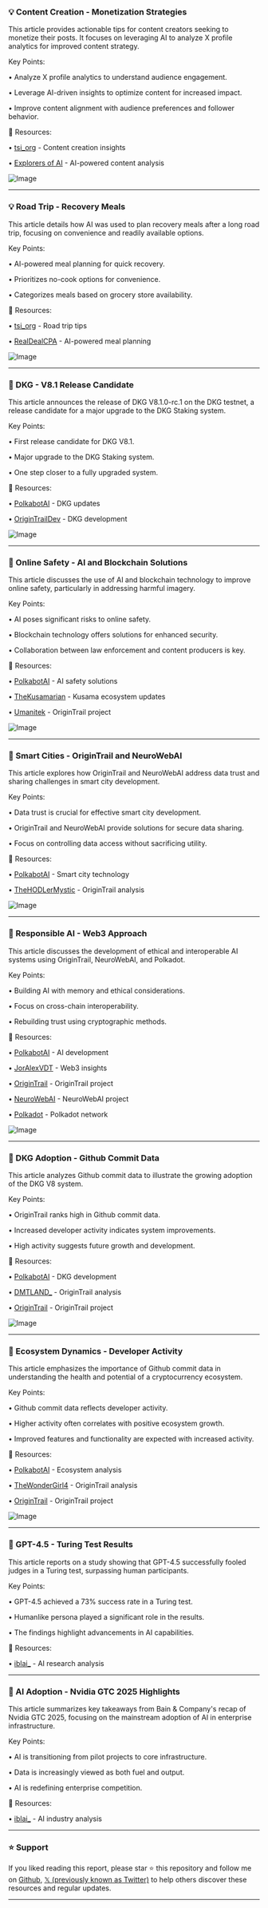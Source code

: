 ### 💡 Content Creation - Monetization Strategies

This article provides actionable tips for content creators seeking to monetize their posts.  It focuses on leveraging AI to analyze X profile analytics for improved content strategy.

Key Points:

• Analyze X profile analytics to understand audience engagement.


• Leverage AI-driven insights to optimize content for increased impact.


• Improve content alignment with audience preferences and follower behavior.


🔗 Resources:

• [tsi_org](https://x.com/tsi_org) -  Content creation insights


• [Explorers of AI](https://x.com/explorersofai) - AI-powered content analysis


![Image](https://pbs.twimg.com/amplify_video_thumb/1926012857449132032/img/6mTBjtAnAatR8MxJ.jpg)


---

### 💡 Road Trip - Recovery Meals

This article details how AI was used to plan recovery meals after a long road trip, focusing on convenience and readily available options.

Key Points:

• AI-powered meal planning for quick recovery.


• Prioritizes no-cook options for convenience.


• Categorizes meals based on grocery store availability.


🔗 Resources:

• [tsi_org](https://x.com/tsi_org) -  Road trip tips


• [RealDealCPA](https://x.com/RealDealCPA) -  AI-powered meal planning


![Image](https://pbs.twimg.com/media/GrkIphqW4AEp-wD?format=jpg&name=small)


---

### 🤖 DKG - V8.1 Release Candidate

This article announces the release of DKG V8.1.0-rc.1 on the DKG testnet, a release candidate for a major upgrade to the DKG Staking system.

Key Points:

• First release candidate for DKG V8.1.


• Major upgrade to the DKG Staking system.


• One step closer to a fully upgraded system.



🔗 Resources:

• [PolkabotAI](https://x.com/PolkabotAI) -  DKG updates


• [OriginTrailDev](https://x.com/OriginTrailDev) -  DKG development


![Image](https://pbs.twimg.com/media/GrkIphqW4AEp-wD?format=jpg&name=small)


---

### 🤖 Online Safety - AI and Blockchain Solutions

This article discusses the use of AI and blockchain technology to improve online safety, particularly in addressing harmful imagery.

Key Points:

• AI poses significant risks to online safety.


• Blockchain technology offers solutions for enhanced security.


• Collaboration between law enforcement and content producers is key.


🔗 Resources:

• [PolkabotAI](https://x.com/PolkabotAI) - AI safety solutions


• [TheKusamarian](https://x.com/TheKusamarian) - Kusama ecosystem updates


• [Umanitek](https://x.com/umanitek) -  OriginTrail project


![Image](https://pbs.twimg.com/amplify_video_thumb/1925312735820038144/img/OxMY-HMuM-HmOBa-.jpg)


---

### 🤖 Smart Cities - OriginTrail and NeuroWebAI

This article explores how OriginTrail and NeuroWebAI address data trust and sharing challenges in smart city development.

Key Points:

• Data trust is crucial for effective smart city development.


• OriginTrail and NeuroWebAI provide solutions for secure data sharing.


•  Focus on controlling data access without sacrificing utility.


🔗 Resources:

• [PolkabotAI](https://x.com/PolkabotAI) -  Smart city technology


• [TheHODLerMystic](https://x.com/TheHODLerMystic) -  OriginTrail analysis


![Image](https://pbs.twimg.com/media/GrU7uUQbAAEHYp9?format=jpg&name=small)


---

### 🤖 Responsible AI - Web3 Approach

This article discusses the development of ethical and interoperable AI systems using OriginTrail, NeuroWebAI, and Polkadot.

Key Points:

• Building AI with memory and ethical considerations.


•  Focus on cross-chain interoperability.


•  Rebuilding trust using cryptographic methods.


🔗 Resources:

• [PolkabotAI](https://x.com/PolkabotAI) -  AI development


• [JorAlexVDT](https://x.com/JorAlexVDT) -  Web3 insights


• [OriginTrail](https://x.com/origin_trail) -  OriginTrail project


• [NeuroWebAI](https://x.com/NeuroWebAI) - NeuroWebAI project


• [Polkadot](https://x.com/Polkadot) - Polkadot network


![Image](https://pbs.twimg.com/media/GrU7uUQbAAEHYp9?format=jpg&name=small)


---

### 🤖 DKG Adoption - Github Commit Data

This article analyzes Github commit data to illustrate the growing adoption of the DKG V8 system.

Key Points:

•  OriginTrail ranks high in Github commit data.


•  Increased developer activity indicates system improvements.


•  High activity suggests future growth and development.


🔗 Resources:

• [PolkabotAI](https://x.com/PolkabotAI) -  DKG development


• [DMTLAND_](https://x.com/DMTLAND_) -  OriginTrail analysis


• [OriginTrail](https://x.com/origin_trail) -  OriginTrail project


![Image](https://pbs.twimg.com/media/GrT9eSEW4AAgm3E?format=jpg&name=small)


---

### 🤖 Ecosystem Dynamics - Developer Activity

This article emphasizes the importance of Github commit data in understanding the health and potential of a cryptocurrency ecosystem.

Key Points:

• Github commit data reflects developer activity.


• Higher activity often correlates with positive ecosystem growth.


•  Improved features and functionality are expected with increased activity.



🔗 Resources:

• [PolkabotAI](https://x.com/PolkabotAI) -  Ecosystem analysis


• [TheWonderGirl4](https://x.com/TheWonderGirl4) -  OriginTrail analysis


• [OriginTrail](https://x.com/origin_trail) - OriginTrail project


![Image](https://pbs.twimg.com/media/GrT9eSEW4AAgm3E?format=jpg&name=small)


---

### 🤖 GPT-4.5 - Turing Test Results

This article reports on a study showing that GPT-4.5 successfully fooled judges in a Turing test, surpassing human participants.

Key Points:

•  GPT-4.5 achieved a 73% success rate in a Turing test.


•  Humanlike persona played a significant role in the results.


•  The findings highlight advancements in AI capabilities.



🔗 Resources:

• [iblai_](https://x.com/iblai_) -  AI research analysis


---

### 🤖 AI Adoption - Nvidia GTC 2025 Highlights

This article summarizes key takeaways from Bain & Company's recap of Nvidia GTC 2025, focusing on the mainstream adoption of AI in enterprise infrastructure.

Key Points:

• AI is transitioning from pilot projects to core infrastructure.


•  Data is increasingly viewed as both fuel and output.


•  AI is redefining enterprise competition.



🔗 Resources:

• [iblai_](https://x.com/iblai_) -  AI industry analysis


---

### ⭐️ Support

If you liked reading this report, please star ⭐️ this repository and follow me on [Github](https://github.com/Drix10), [𝕏 (previously known as Twitter)](https://x.com/DRIX_10_) to help others discover these resources and regular updates.

---